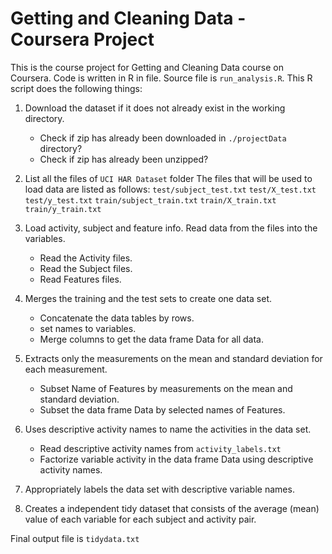 # Getting and Cleaning Data - Coursera Project

This is the course project for Getting and Cleaning Data course on Coursera. Code is written in R in file. Source file is `run_analysis.R`. This R script does the following things:


1. Download the dataset if it does not already exist in the working directory. 
	* Check if zip has already been downloaded in `./projectData` directory?
	* Check if zip has already been unzipped?
	
2. List all the files of `UCI HAR Dataset` folder
   The files that will be used to load data are listed as follows:
	`test/subject_test.txt`	
	`test/X_test.txt`
	`test/y_test.txt`
	`train/subject_train.txt`
	`train/X_train.txt`
	`train/y_train.txt`
	
3. Load activity, subject and feature info.
	Read data from the files into the variables.
	* Read the Activity files.
	* Read the Subject files.
	* Read Features files.
	
4. Merges the training and the test sets to create one data set.
	* Concatenate the data tables by rows.
	* set names to variables.
	* Merge columns to get the data frame Data for all data.
	
5. Extracts only the measurements on the mean and standard deviation for each measurement.
	* Subset Name of Features by measurements on the mean and standard deviation.
	* Subset the data frame Data by selected names of Features.
	
6. Uses descriptive activity names to name the activities in the data set.
	* Read descriptive activity names from `activity_labels.txt`
	* Factorize variable activity in the data frame Data using descriptive activity names.
	
7. Appropriately labels the data set with descriptive variable names.

8. Creates a independent tidy dataset that consists of the average (mean) value of each variable for each subject and activity pair.

Final output file is `tidydata.txt`


